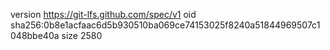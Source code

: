 version https://git-lfs.github.com/spec/v1
oid sha256:0b8e1acfaac6d5b930510ba069ce74153025f8240a51844969507c1048bbe40a
size 2580
